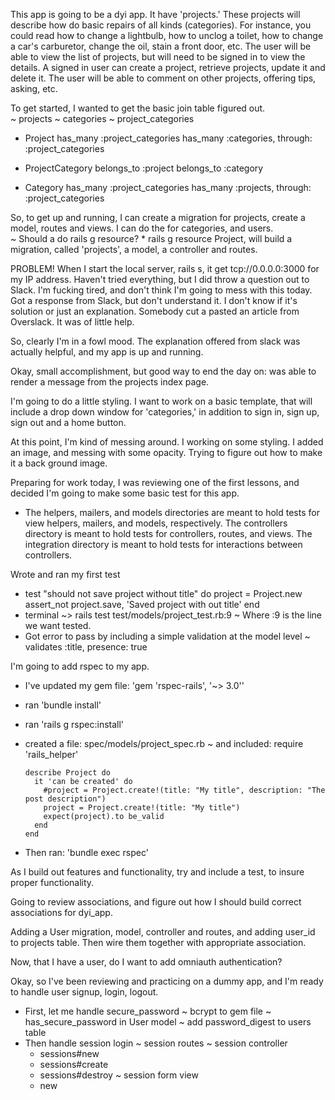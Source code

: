 This app is going to be a dyi app.  It have 'projects.'  These projects will describe how do basic repairs of all kinds (categories).  For instance, you could read how to change a lightbulb, how to unclog a toilet, how  to change a car's carburetor, change the oil, stain a front door, etc.  The user will be able to view the list of projects, but will need to be signed in to view the details.  A signed in user can create a project, retrieve projects, update it and delete it.  The user will be able to comment on other projects, offering tips, asking, etc.  

To get started, I wanted to get the basic join table figured out.  
~ projects
~ categories
~ project_categories

* Project
    has_many :project_categories
    has_many :categories, through: :project_categories

* ProjectCategory
    belongs_to :project
    belongs_to :category

* Category
    has_many :project_categories
    has_many :projects, through: :project_categories

So, to get up and running, I can create a migration for projects, create a model, routes and views.  I can do the for categories, and users.  
  ~ Should a do rails g resource?
    * rails g resource Project, will build a migration, called 'projects', a model, a controller and routes.  

PROBLEM! When I start the local server, rails s, it get tcp://0.0.0.0:3000 for my IP address.  Haven't tried everything, but I did throw a question out to Slack. I'm fucking tired, and don't think I'm going to mess with this today.  Got a response from Slack, but don't understand it.  I don't know if it's solution or just an explanation.  Somebody cut a pasted an article from Overslack.  It was of little help.  

So, clearly I'm in a fowl mood.  The explanation offered from slack was actually helpful, and my app is up and running.  

Okay, small accomplishment, but good way to end the day on: was able to render a message from the projects index page.

I'm going to do a little styling.  I want to work on a basic template, that will include a drop down window for 'categories,' in addition to sign in, sign up, sign out and a home button.  

At this point, I'm kind of messing around.  I working on some styling.  I added an image, and messing with some opacity.  Trying to figure out how to make it a back ground image.

Preparing for work today, I was reviewing one of the first lessons, and decided I'm going to make some basic test for this app.  
  * The helpers, mailers, and models directories are meant to hold tests for view helpers, mailers, and models, respectively. The controllers directory is meant to hold tests for controllers, routes, and views. The integration directory is meant to hold tests for interactions between controllers.

Wrote and ran my first test
 * test "should not save project without title" do
     project = Project.new
     assert_not project.save, 'Saved project with out title'
   end
 * terminal ~> rails test test/models/project_test.rb:9
  ~ Where :9 is the line we want tested.  
 * Got error to pass by including a simple validation at the model level
  ~ validates :title, presence: true

I'm going to add rspec to my app.  
  * I've updated my gem file: 'gem 'rspec-rails', '~> 3.0''
  * ran 'bundle install'
  * ran 'rails g rspec:install'
  * created a file: spec/models/project_spec.rb
   ~ and included:
      require 'rails_helper'

        describe Project do
          it 'can be created' do
            #project = Project.create!(title: "My title", description: "The post description")
            project = Project.create!(title: "My title")
            expect(project).to be_valid
          end
        end
  * Then ran: 'bundle exec rspec'

As I build out features and functionality, try and include a test, to insure proper functionality.  

Going to review associations, and figure out how I should build correct associations for dyi_app.  

Adding a User migration, model, controller and routes, and adding user_id to projects table.  Then wire them together with appropriate association.

Now, that I have a user, do I want to add omniauth authentication?  

Okay, so I've been reviewing and practicing on a dummy app, and I'm ready to handle user signup, login, logout.
  * First, let me handle secure_password
    ~ bcrypt to gem file
    ~ has_secure_password in User model
    ~ add password_digest to users table
  * Then handle session login
    ~ session routes
    ~ session controller
      * sessions#new
      * sessions#create
      * sessions#destroy
    ~ session form view
      * new

